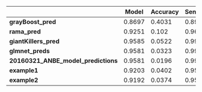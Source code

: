 |    &nbsp;    |  Model  |  Accuracy  |  Sensitivity  |  Specificity  |  
| ------------ | ---------- | ------------- | ------------- | ------------------- | 
| **grayBoost_pred** |   0.8697   |    0.4031     |      0.8903     |      0.6467   | 
| **rama_pred** |   0.9251   |    0.102     |      0.9614     |      0.5317   | 
| **giantKillers_pred** |   0.9585   |    0.0522     |      0.9985     |      0.5254   | 
| **glmnet_preds** |   0.9581   |    0.0323     |      0.9988     |      0.5156   | 
| **20160321_ANBE_model_predictions** |   0.9581   |    0.0196     |      0.9994     |      0.5095   | 
| **example1** |   0.9203   |    0.0402     |      0.9591     |      0.4996   | 
| **example2** |   0.9192   |    0.0374     |      0.958     |      0.4977   | 
